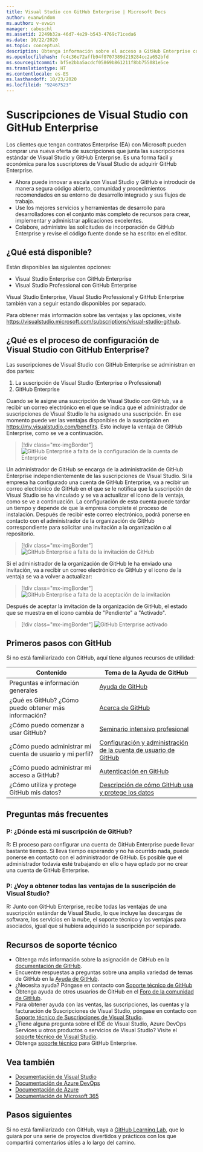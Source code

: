 ```yaml
---
title: Visual Studio con GitHub Enterprise | Microsoft Docs
author: evanwindom
ms.author: v-evwin
manager: cabuschl
ms.assetid: 2249b32a-46d7-4e29-b543-4769c71ceda6
ms.date: 10/22/2020
ms.topic: conceptual
description: Obtenga información sobre el acceso a GitHub Enterprise como parte de las suscripciones de Visual Studio
ms.openlocfilehash: fc4c36e72affb94f0707389d219284cc2a652bfd
ms.sourcegitcommit: bf5e2bba5acdcf05869b861211f8bb755081e5ce
ms.translationtype: HT
ms.contentlocale: es-ES
ms.lasthandoff: 10/23/2020
ms.locfileid: "92467523"
---
```

# <a name="visual-studio-with-github-enterprise-subscriptions"></a>Suscripciones de Visual Studio con GitHub Enterprise

Los clientes que tengan contratos Enterprise (EA) con Microsoft pueden comprar una nueva oferta de suscripciones que junta las suscripciones estándar de Visual Studio y GitHub Enterprise. Es una forma fácil y económica para los suscriptores de Visual Studio de adquirir GitHub Enterprise. 

- Ahora puede innovar a escala con Visual Studio y GitHub e introducir de manera segura código abierto, comunidad y procedimientos recomendados en su entorno de desarrollo integrado y sus flujos de trabajo.
- Use los mejores servicios y herramientas de desarrollo para desarrolladores con el conjunto más completo de recursos para crear, implementar y administrar aplicaciones excelentes. 
- Colabore, administre las solicitudes de incorporación de GitHub Enterprise y revise el código fuente donde se ha escrito: en el editor. 

## <a name="whats-available"></a>¿Qué está disponible? 

Están disponibles las siguientes opciones:

- Visual Studio Enterprise con GitHub Enterprise
- Visual Studio Professional con GitHub Enterprise

Visual Studio Enterprise, Visual Studio Professional y GitHub Enterprise también van a seguir estando disponibles por separado. 

Para obtener más información sobre las ventajas y las opciones, visite <https://visualstudio.microsoft.com/subscriptions/visual-studio-github>. 

## <a name="what-is-the-visual-studio-with-github-enterprise-setup-process"></a>¿Qué es el proceso de configuración de Visual Studio con GitHub Enterprise?

Las suscripciones de Visual Studio con GitHub Enterprise se administran en dos partes:
1. La suscripción de Visual Studio (Enterprise o Professional)
2. GitHub Enterprise 

Cuando se le asigne una suscripción de Visual Studio con GitHub, va a recibir un correo electrónico en el que se indica que el administrador de suscripciones de Visual Studio le ha asignado una suscripción.  En ese momento puede ver las ventajas disponibles de la suscripción en <https://my.visualstudio.com/benefits>.  Esto incluye la ventaja de GitHub Enterprise, como se ve a continuación.

   > [!div class="mx-imgBorder"]
   > ![GitHub Enterprise a falta de la configuración de la cuenta de Enterprise](_img/access-github/pending-account-setup.png "En primer lugar, la organización debe configurar una cuenta de Enterprise.")  

Un administrador de GitHub se encarga de la administración de GitHub Enterprise independientemente de las suscripciones de Visual Studio.  Si la empresa ha configurado una cuenta de GitHub Enterprise, va a recibir un correo electrónico de GitHub en el que se le notifica que la suscripción de Visual Studio se ha vinculado y se va a actualizar el icono de la ventaja, como se ve a continuación.  La configuración de esta cuenta puede tardar un tiempo y depende de que la empresa complete el proceso de instalación. Después de recibir este correo electrónico, podrá ponerse en contacto con el administrador de la organización de GitHub correspondiente para solicitar una invitación a la organización o al repositorio.  

   > [!div class="mx-imgBorder"]
   > ![GitHub Enterprise a falta de la invitación de GitHub](_img/access-github/pending-invite.png "Póngase en contacto con el administrador de GitHub para solicitar la invitación a una organización de GitHub.")  

Si el administrador de la organización de GitHub le ha enviado una invitación, va a recibir un correo electrónico de GitHub y el icono de la ventaja se va a volver a actualizar:

   > [!div class="mx-imgBorder"]
   > ![GitHub Enterprise a falta de la aceptación de la invitación](_img/access-github/pending-acceptance.png "Acepte la invitación recibida en el correo electrónico de GitHub.")  

Después de aceptar la invitación de la organización de GitHub, el estado que se muestra en el icono cambia de "Pendiente" a "Activado".

   > [!div class="mx-imgBorder"]
   > ![GitHub Enterprise activado](_img/access-github/activated.png "Tras la aceptación de la invitación, el icono indica que la suscripción se ha activado.")  

## <a name="get-started-with-github"></a>Primeros pasos con GitHub

Si no está familiarizado con GitHub, aquí tiene algunos recursos de utilidad:

| Contenido                                  | Tema de la Ayuda de GitHub                                     |
|------------------------------------------|-------------------------------------------------------|
| Preguntas e información generales          | [Ayuda de GitHub](https://help.github.com)             |
| ¿Qué es GitHub?  ¿Cómo puedo obtener más información?  | [Acerca de GitHub](https://help.github.com/categories/about-github)                                       |
| ¿Cómo puedo comenzar a usar GitHub?     | [Seminario intensivo profesional](https://help.github.com/categories/bootcamp)                                              |
| ¿Cómo puedo administrar mi cuenta de usuario y mi perfil?       | [Configuración y administración de la cuenta de usuario de GitHub](https://help.github.com/categories/setting-up-and-managing-your-github-user-account)    |
| ¿Cómo puedo administrar mi acceso a GitHub?   | [Autenticación en GitHub](https://help.github.com/categories/authenticating-to-github)                           |
| ¿Cómo utiliza y protege GitHub mis datos? | [Descripción de cómo GitHub usa y protege los datos](https://help.github.com/categories/understanding-how-github-uses-and-protects-your-data)|

## <a name="frequently-asked-questions"></a>Preguntas más frecuentes

### <a name="q--where-is-my-github-subscription"></a>P:  ¿Dónde está mi suscripción de GitHub?
R:  El proceso para configurar una cuenta de GitHub Enterprise puede llevar bastante tiempo.  Si lleva tiempo esperando y no ha ocurrido nada, puede ponerse en contacto con el administrador de GitHub.  Es posible que el administrador todavía esté trabajando en ello o haya optado por no crear una cuenta de GitHub Enterprise. 

### <a name="q-do-i-get-the-full-visual-studio-subscription-benefits"></a>P: ¿Voy a obtener todas las ventajas de la suscripción de Visual Studio?
R:  Junto con GitHub Enterprise, recibe todas las ventajas de una suscripción estándar de Visual Studio, lo que incluye las descargas de software, los servicios en la nube, el soporte técnico y las ventajas para asociados, igual que si hubiera adquirido la suscripción por separado.

## <a name="support-resources"></a>Recursos de soporte técnico
- Obtenga más información sobre la asignación de GitHub en la [documentación de GitHub](https://docs.github.com/github/setting-up-and-managing-your-enterprise-account/managing-licenses-for-the-github-enterprise-and-visual-studio-bundle).
- Encuentre respuestas a preguntas sobre una amplia variedad de temas de GitHub en la [Ayuda de GitHub](https://help.github.com).
- ¿Necesita ayuda?  Póngase en contacto con [Soporte técnico de GitHub](https://support.github.com/)
- Obtenga ayuda de otros usuarios de GitHub en el [Foro de la comunidad de GitHub](https://github.community/).
- Para obtener ayuda con las ventas, las suscripciones, las cuentas y la facturación de Suscripciones de Visual Studio, póngase en contacto con [Soporte técnico de Suscripciones de Visual Studio](https://visualstudio.microsoft.com/subscriptions/support/).
- ¿Tiene alguna pregunta sobre el IDE de Visual Studio, Azure DevOps Services u otros productos o servicios de Visual Studio?  Visite el [soporte técnico de Visual Studio](https://visualstudio.microsoft.com/support/).
- Obtenga [soporte técnico](https://support.microsoft.com/en-us/supportforbusiness/productselection?sapId=b77fe80f-5417-80bd-4b2a-275cf0018c24) para GitHub Enterprise.   

## <a name="see-also"></a>Vea también
- [Documentación de Visual Studio](https://docs.microsoft.com/visualstudio/)
- [Documentación de Azure DevOps](https://docs.microsoft.com/azure/devops/)
- [Documentación de Azure](https://docs.microsoft.com/azure/)
- [Documentación de Microsoft 365](https://docs.microsoft.com/microsoft-365/)

## <a name="next-steps"></a>Pasos siguientes
Si no está familiarizado con GitHub, vaya a [GitHub Learning Lab](https://lab.github.com/), que lo guiará por una serie de proyectos divertidos y prácticos con los que compartirá comentarios útiles a lo largo del camino.
